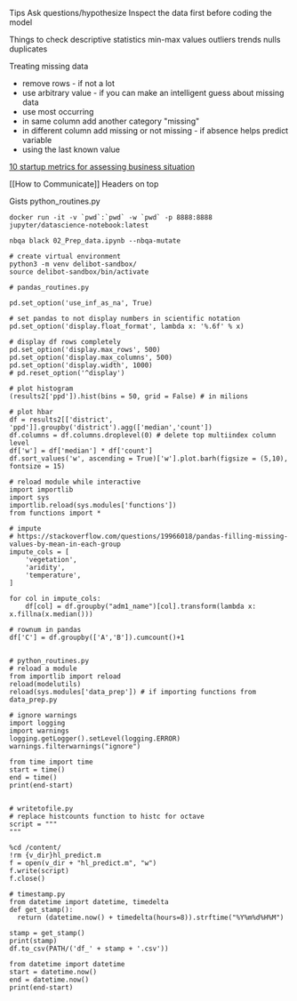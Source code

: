 
Tips
Ask questions/hypothesize
Inspect the data first before coding the model

Things to check
descriptive statistics
min-max values
outliers
trends
nulls
duplicates

Treating missing data
- remove rows - if not a lot
- use arbitrary value - if you can make an intelligent guess about missing data
- use most occurring
- in same column add another category "missing"
- in different column add missing or not missing - if absence helps predict variable
- using the last known value

[10 startup metrics for assessing business situation  ](https://www.linkedin.com/posts/a-banks_10-startup-metrics-every-business-owner-must-ugcPost-7022206726217072640-3z-X?utm_source=share&utm_medium=member_android)

[[How to Communicate]]
Headers on top

Gists
python_routines.py
```
docker run -it -v `pwd`:`pwd` -w `pwd` -p 8888:8888 jupyter/datascience-notebook:latest

nbqa black 02_Prep_data.ipynb --nbqa-mutate

# create virtual environment
python3 -m venv delibot-sandbox/
source delibot-sandbox/bin/activate

# pandas_routines.py

pd.set_option('use_inf_as_na', True)

# set pandas to not display numbers in scientific notation
pd.set_option('display.float_format', lambda x: '%.6f' % x)

# display df rows completely
pd.set_option('display.max_rows', 500)
pd.set_option('display.max_columns', 500)
pd.set_option('display.width', 1000)
# pd.reset_option('^display')

# plot histogram
(results2['ppd']).hist(bins = 50, grid = False) # in milions

# plot hbar
df = results2[['district', 'ppd']].groupby('district').agg(['median','count'])
df.columns = df.columns.droplevel(0) # delete top multiindex column level
df['w'] = df['median'] * df['count']
df.sort_values('w', ascending = True)['w'].plot.barh(figsize = (5,10), fontsize = 15)

# reload module while interactive
import importlib
import sys
importlib.reload(sys.modules['functions'])
from functions import *

# impute
# https://stackoverflow.com/questions/19966018/pandas-filling-missing-values-by-mean-in-each-group
impute_cols = [
    'vegetation',
    'aridity',
    'temperature',
]

for col in impute_cols:
    df[col] = df.groupby("adm1_name")[col].transform(lambda x: x.fillna(x.median()))

# rownum in pandas
df['C'] = df.groupby(['A','B']).cumcount()+1


# python_routines.py
# reload a module
from importlib import reload
reload(modelutils)
reload(sys.modules['data_prep']) # if importing functions from data_prep.py

# ignore warnings
import logging
import warnings
logging.getLogger().setLevel(logging.ERROR)
warnings.filterwarnings("ignore")

from time import time
start = time()
end = time()
print(end-start)


# writetofile.py
# replace histcounts function to histc for octave
script = """
"""

%cd /content/
!rm {v_dir}hl_predict.m
f = open(v_dir + "hl_predict.m", "w")
f.write(script)
f.close()

# timestamp.py
from datetime import datetime, timedelta
def get_stamp():
  return (datetime.now() + timedelta(hours=8)).strftime("%Y%m%d%H%M")

stamp = get_stamp()
print(stamp)
df.to_csv(PATH/('df_' + stamp + '.csv'))

from datetime import datetime
start = datetime.now()
end = datetime.now()
print(end-start)
```